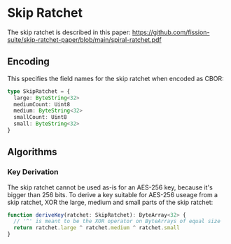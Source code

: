 # Skip Ratchet

The skip ratchet is described in this paper: https://github.com/fission-suite/skip-ratchet-paper/blob/main/spiral-ratchet.pdf

## Encoding

This specifies the field names for the skip ratchet when encoded as CBOR:

```typescript
type SkipRatchet = {
  large: ByteString<32>
  mediumCount: Uint8
  medium: ByteString<32>
  smallCount: Uint8
  small: ByteString<32>
}
```

## Algorithms

### Key Derivation

The skip ratchet cannot be used as-is for an AES-256 key, because it's bigger than 256 bits.
To derive a key suitable for AES-256 useage from a skip ratchet, XOR the large, medium and small parts of the skip ratchet:

```typescript
function deriveKey(ratchet: SkipRatchet): ByteArray<32> {
  // '^' is meant to be the XOR operator on ByteArrays of equal size
  return ratchet.large ^ ratchet.medium ^ ratchet.small
}
```

